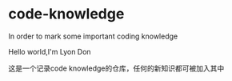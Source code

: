 # code-knowledge
In order to mark some important coding knowledge

Hello world,I'm Lyon Don

这是一个记录code knowledge的仓库，任何的新知识都可被加入其中

